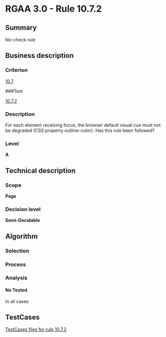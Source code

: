 # RGAA 3.0 -  Rule 10.7.2

## Summary

No-check rule

## Business description

### Criterion

[10.7](http://asqatasun.github.io/RGAA--3.0--EN/RGAA3.0_Criteria_English_version_v1.html#crit-10-7)

###Test

[10.7.2](http://asqatasun.github.io/RGAA--3.0--EN/RGAA3.0_Criteria_English_version_v1.html#test-10-7-2)

### Description
For each element
    receiving focus, the browser default visual cue must not
    be degraded (CSS property outline-color). Has this rule
    been followed? 


### Level

**A**

## Technical description

### Scope

**Page**

### Decision level

**Semi-Decidable**

## Algorithm

### Selection

### Process

### Analysis

#### No Tested 

In all cases




##  TestCases 

[TestCases files for rule 10.7.2](https://github.com/Asqatasun/Asqatasun/tree/master/rules/rules-rgaa3.0/src/test/resources/testcases/rgaa30/Rgaa30Rule100702/) 


